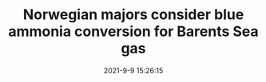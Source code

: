 ---
"title": "Norwegian majors consider blue ammonia conversion for Barents Sea gas"
"date": "2021-9-9 15:26:15"
"feed_name": "OFFSHOREMAG"
"feed_website": "https://www.offshore-mag.com/"
"feed_rss": "https://www.offshore-mag.com/__rss/website-scheduled-content.xml?input=%7B%22sectionAlias%22%3A%22home%22%7D"
"link": "https://www.offshore-mag.com/regional-reports/north-sea-europe/article/14210030/norwegian-majors-consider-blue-ammonia-conversion-for-barents-sea-gas"
"file": "_posts/2021-9-9-15-26-15_OFFSHOREMAG_b975ef042cd393e0598a8bf560487d5deb3c8f66.md"
"accident": "0"
"drilling": "0"
---